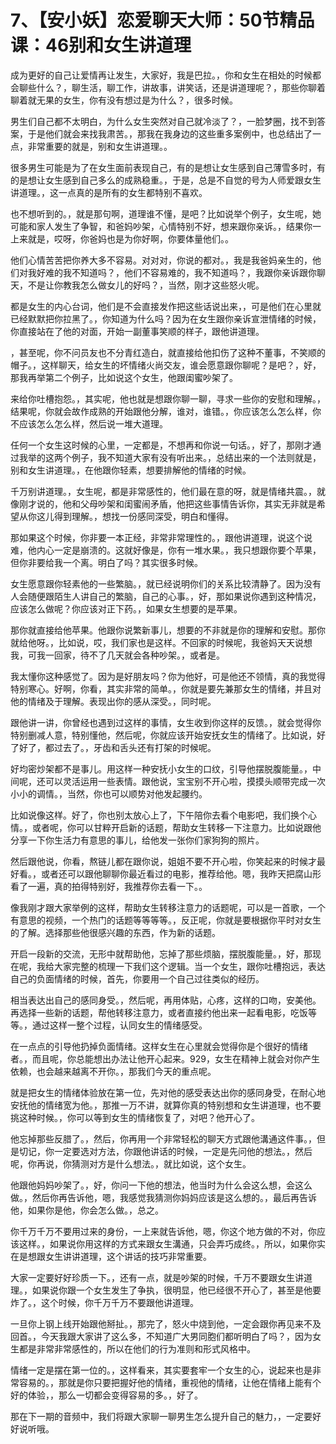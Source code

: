 # 7、【安小妖】恋爱聊天大师：50节精品课：46别和女生讲道理

成为更好的自己让爱情再让发生，大家好，我是巴拉。，你和女生在相处的时候都会聊些什么？，聊生活，聊工作，讲故事，讲笑话，还是讲道理呢？，那些你聊着聊着就无果的女生，你有没有想过是为什么？，很多时候。

男生们自己都不太明白，为什么女生突然对自己就冷淡了？，一脸梦圈，找不到答案，于是他们就会来找我肃苦。，那我在我身边的这些重多案例中，也总结出了一点，非常重要的就是，别和女生讲道理。。

很多男生可能是为了在女生面前表现自己，有的是想让女生感到自己薄雪多时，有的是想让女生感到自己多么的成熟稳重。，于是，总是不自觉的号为人师爱跟女生讲道理。，这一点真的是所有的女生都特别不喜欢。

也不想听到的。，就是那句啊，道理谁不懂，是吧？比如说举个例子，女生呢，她可能和家人发生了争智，和爸妈吵架，心情特别不好，想来跟你亲诉。，结果你一上来就是，哎呀，你爸妈也是为你好啊，你要体量他们。。

他们心情苦苦把你养大多不容易。对对对，你说的都对。，我是我爸妈亲生的，他们对我好难的我不知道吗？，他们不容易难的，我不知道吗？，我跟你亲诉跟你聊天，不是让你教我怎么做女儿的好吗？，当然，刚才这些怒火呢。

都是女生的内心台词，他们是不会直接发作把这些话说出来，，可是他们在心里就已经默默把你拉黑了。，你知道为什么吗？因为在女生跟你亲诉宣泄情绪的时候，你直接站在了他的对面，开始一副董事笑顺的样子，跟他讲道理。

，甚至呢，你不问员友也不分青红造白，就直接给他扣伤了这种不董事，不笑顺的帽子。，这样聊天，给女生的坏情绪火尚交友，谁会愿意跟你聊呢？是吧？，好，那我再举第二个例子，比如说这个女生，他跟闺蜜吵架了。

来给你吐槽抱怨。，其实呢，他也就是想跟你聊一聊，寻求一些你的安慰和理解。，结果呢，你就会故作成熟的开始跟他分解，谁对，谁错。，你应该怎么怎么样，你不应该怎么怎么样，然后说一堆大道理。

任何一个女生这时候的心里，一定都是，不想再和你说一句话。，好了，那刚才通过我举的这两个例子，我不知道大家有没有听出来。，总结出来的一个法则就是，别和女生讲道理。，在他跟你轻素，想要排解他的情绪的时候。

千万别讲道理。，女生呢，都是非常感性的，他们最在意的呀，就是情绪共震。，就像刚才说的，他和父母吵架和闺蜜闹矛盾，他把这些事情告诉你，其实无非就是希望从你这儿得到理解。，想找一份感同深受，明白和懂得。

那如果这个时候，你非要一本正经，非常非常理性的。，跟他讲道理，说这个说难，他内心一定是崩溃的。这就好像是，你有一堆水果。，我只想跟你要个苹果，但你非要给我一个离。明白了吗？其实很多时候。

女生愿意跟你轻素他的一些繁脑。，就已经说明你们的关系比较清静了。因为没有人会随便跟陌生人讲自己的繁脑，自己的心事。，好，那如果说你遇到这种情况，应该怎么做呢？你应该对正下药。，如果女生想要的是苹果。

那你就直接给他苹果。他跟你说繁新事儿，想要的不非就是你的理解和安慰。那你就给他呀。，比如说，哎，我们家也是这样。不回家的时候呢，我爸妈天天说想我，可我一回家，待不了几天就会各种吵架。，或者是。

我太懂你这种感觉了。因为是好朋友吗？你为他好，可是他还不领情，真的我觉得特别寒心。好啊，你看，其实非常的简单。，你就是要先兼那女生的情绪，并且对他的情绪及于理解。表现出你的感从深受。，同时呢。

跟他讲一讲，你曾经也遇到过这样的事情，女生收到你这样的反馈。，就会觉得你特别删减人意，特别懂他，然后呢，你就应该开始安抚女生的情绪了。比如说，好了好了，都过去了。，牙齿和舌头还有打架的时候呢。

好均密炒架都不是事儿。用这样一种安抚小女生的口纹，引导他摆脱腹能量。，中间呢，还可以灵活运用一些表情。跟他说，宝宝别不开心啦，摸摸头顺带完成一次小小的调情。，当然，你也可以顺势对他发起腰约。

比如说像这样。好了，你也别太放心上了，下午陪你去看个电影吧，我们换个心情。，或者呢，你可以甘粹开启新的话题，帮助女生转移一下注意力。比如说跟他分享一下你生活力有意思的事儿，给他发一张你们家狗狗的照片。

然后跟他说，你看，熬链儿都在跟你说，姐姐不要不开心啦，你笑起来的时候才最好看。，或者还可以跟他聊聊你最近看过的电影，推荐给他。嗯，我昨天把腐山形看了一遍，真的拍得特别好，我推荐你去看一下。。

像我刚才跟大家举例的这样，帮助女生转移注意力的话题呢，可以是一首歌，一个有意思的视频，一个热门的话题等等等等。，反正呢，你就是要根据你平时对女生的了解。选择那些他很感兴趣的东西，作为新的话题。

开启一段新的交流，无形中就帮助他，忘掉了那些烦脑，摆脱腹能量。，好，那现在呢，我给大家完整的梳理一下我们这个逻辑。当一个女生，跟你吐槽抱远，表达自己的负面情绪的时候，首先，你要用一个自己过往类似的经历。

相当表达出自己的感同身受。，然后呢，再用体贴，心疼，这样的口吻，安美他。再选择一些新的话题，帮他转移注意力，或者直接约他出来一起看电影，吃饭等等。，通过这样一整个过程，认同女生的情绪感受。

在一点点的引导他扔掉负面情绪。这样女生在心里就会觉得你是个很好的情绪者。，而且呢，你总能想出办法让他开心起来。929，女生在精神上就会对你产生依赖，也会越来越离不开你。，那我们今天的重点呢。

就是把女生的情绪体验放在第一位，先对他的感受表达出你的感同身受，在耐心地安抚他的情绪宽为他。，那推一万不讲，就算你真的特别想和女生讲道理，也不要挑这种时候。，你可以等到女生的情绪恢复了，对吧？他开心了。

他忘掉那些反腊了。，然后，你再用一个非常轻松的聊天方式跟他溝通这件事。，但是切记，你一定要选对方法，你跟他讲话的时候，一定是先问他的想法。，然后呢，你再说，你猜测对方是什么想法。，就比如说，这个女生。

他跟他妈妈吵架了。，好，你问一下他的想法，他当时为什么会这么想，会这么做。，然后你再告诉他，嗯，我感觉我猜测你妈妈应该是这么想的。，最后再告诉他，如果你是他，你会怎么做。，总之。

你千万千万不要用过来的身份，一上来就告诉他，嗯，你这个地方做的不对，你应该这样。，如果说你用这样的方式来跟女生溝通，只会弄巧成终。，所以，如果你实在是想跟女生讲讲道理，这个讲话的技巧非常重要。

大家一定要好好珍质一下。，还有一点，就是吵架的时候，千万不要跟女生讲道理。，如果说你跟一个女生发生了争执，很明显，他已经很不开心了，甚至是他要炸了。，这个时候，你千万千万不要跟他讲道理。

一旦你上钢上线开始跟他掰扯。，那完了，怒火中烧到他，一定会跟你再见来不及回首。，今天我跟大家讲了这么多，不知道广大男同胞们都听明白了吗？，因为女生都是非常非常感性的，所以在他们的行为准则和形式风格中。

情绪一定是摆在第一位的。，这样看来，其实要套牢一个女生的心，说起来也是非常容易的。，那就是你只要把握好他的情绪，重视他的情绪，让他在情绪上能有个好的体验，，那么一切都会变得容易的多。，好了。

那在下一期的音频中，我们将跟大家聊一聊男生怎么提升自己的魅力，，一定要好好说听哦。